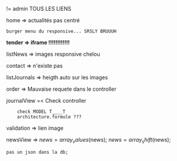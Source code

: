 != admin 
	TOUS LES LIENS


home => actualités pas centré
	
	burger menu du responsive... SRSLY BRUUUH
	

<strong>tender => iframe !!!!!!!!!!!!</strong>

listNews => images responsive chelou

contact => n'existe pas

listJournals => heigth auto sur les images

order => Mauvaise requete dans le controller

journalView =< Check controller

		check MODEL T____T
		architecture.formule ???

validation => lien image

newsView => 
	$news = array_values($news);
    $news = array_shift($news);

	pas un json dans la db;